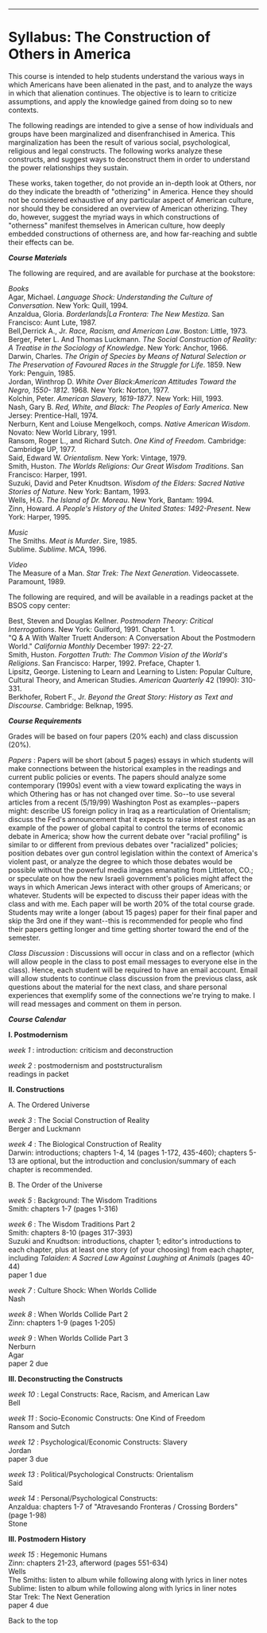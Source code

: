 * * *

# Syllabus: The Construction of Others in America

This course is intended to help students understand the various ways in which
Americans have been alienated in the past, and to analyze the ways in which
that alienation continues. The objective is to learn to criticize assumptions,
and apply the knowledge gained from doing so to new contexts.

The following readings are intended to give a sense of how individuals and
groups have been marginalized and disenfranchised in America. This
marginalization has been the result of various social, psychological,
religious and legal constructs. The following works analyze these constructs,
and suggest ways to deconstruct them in order to understand the power
relationships they sustain.

These works, taken together, do not provide an in-depth look at Others, nor do
they indicate the breadth of "otherizing" in America. Hence they should not be
considered exhaustive of any particular aspect of American culture, nor should
they be considered an overview of American otherizing. They do, however,
suggest the myriad ways in which constructions of "otherness" manifest
themselves in American culture, how deeply embedded constructions of otherness
are, and how far-reaching and subtle their effects can be.

  
**_Course Materials_**

The following are required, and are available for purchase at the bookstore:

_Books_  
Agar, Michael. _Language Shock: Understanding the Culture of Conversation_.
New York: Quill, 1994.  
Anzaldua, Gloria. _Borderlands|La Frontera: The New Mestiza_. San Francisco:
Aunt Lute, 1987.  
Bell,Derrick A., Jr. _Race, Racism, and American Law_. Boston: Little, 1973.  
Berger, Peter L. And Thomas Luckmann. _The Social Construction of Reality: A
Treatise in the Sociology of Knowledge_. New York: Anchor, 1966.  
Darwin, Charles. _The Origin of Species by Means of Natural Selection or The
Preservation of Favoured Races in the Struggle for Life_. 1859\. New York:
Penguin, 1985.  
Jordan, Winthrop D. _White Over Black:American Attitudes Toward the Negro,
1550- 1812_. 1968. New York: Norton, 1977.  
Kolchin, Peter. _American Slavery, 1619-1877_. New York: Hill, 1993.  
Nash, Gary B. _Red, White, and Black: The Peoples of Early America_. New
Jersey: Prentice-Hall, 1974.  
Nerburn, Kent and Loiuse Mengelkoch, comps. _Native American Wisdom_. Novato:
New World Library, 1991.  
Ransom, Roger L., and Richard Sutch. _One Kind of Freedom_. Cambridge:
Cambridge UP, 1977.  
Said, Edward W. _Orientalism_. New York: Vintage, 1979.  
Smith, Huston. _The Worlds Religions: Our Great Wisdom Traditions_. San
Francisco: Harper, 1991.  
Suzuki, David and Peter Knudtson. _Wisdom of the Elders: Sacred Native Stories
of Nature_. New York: Bantam, 1993.  
Wells, H.G. _The Island of Dr. Moreau_. New York, Bantam: 1994.  
Zinn, Howard. _A People's History of the United States: 1492-Present_. New
York: Harper, 1995.

_Music_  
The Smiths. _Meat is Murder_. Sire, 1985.  
Sublime. _Sublime_. MCA, 1996.  

_Video_  
The Measure of a Man. _Star Trek: The Next Generation_. Videocassete.
Paramount, 1989.

  
The following are required, and will be available in a readings packet at the
BSOS copy center:

Best, Steven and Douglas Kellner. _Postmodern Theory: Critical
Interrogations_. New York: Guilford, 1991. Chapter 1.  
"Q  & A With Walter Truett Anderson: A Conversation About the Postmodern
World." _California Monthly_ December 1997: 22-27.  
Smith, Huston. _Forgotten Truth: The Common Vision of the World's Religions_.
San Francisco: Harper, 1992. Preface, Chapter 1.  
Lipsitz, George. Listening to Learn and Learning to Listen: Popular Culture,
Cultural Theory, and American Studies. _American Quarterly_ 42 (1990):
310-331.  
Berkhofer, Robert F., Jr. _Beyond the Great Story: History as Text and
Discourse_. Cambridge: Belknap, 1995.

  
**_Course Requirements_**

Grades will be based on four papers (20% each) and class discussion (20%).

_Papers_ : Papers will be short (about 5 pages) essays in which students will
make connections between the historical examples in the readings and current
public policies or events. The papers should analyze some contemporary (1990s)
event with a view toward explicating the ways in which Othering has or has not
changed over time. So--to use several articles from a recent (5/19/99)
Washington Post as examples--papers might: describe US foreign policy in Iraq
as a rearticulation of Orientalism; discuss the Fed's announcement that it
expects to raise interest rates as an example of the power of global capital
to control the terms of economic debate in America; show how the current
debate over "racial profiling" is similar to or different from previous
debates over "racialized" policies; position debates over gun control
legislation within the context of America's violent past, or analyze the
degree to which those debates would be possible without the powerful media
images emanating from Littleton, CO.; or speculate on how the new Israeli
government's policies might affect the ways in which American Jews interact
with other groups of Americans; or whatever. Students will be expected to
discuss their paper ideas with the class and with me. Each paper will be worth
20% of the total course grade. Students may write a longer (about 15 pages)
paper for their final paper and skip the 3rd one if they want--this is
recommended for people who find their papers getting longer and time getting
shorter toward the end of the semester.

_Class Discussion_ : Discussions will occur in class and on a reflector (which
will allow people in the class to post email messages to everyone else in the
class). Hence, each student will be required to have an email account. Email
will allow students to continue class discussion from the previous class, ask
questions about the material for the next class, and share personal
experiences that exemplify some of the connections we're trying to make. I
will read messages and comment on them in person.

**_Course Calendar_**

**I. Postmodernism**

_week 1_ : introduction: criticism and deconstruction

_week 2_ : postmodernism and poststructuralism  
readings in packet

**II. Constructions**

A. The Ordered Universe

_week 3_ : The Social Construction of Reality  
Berger and Luckmann

_week 4_ : The Biological Construction of Reality  
Darwin: introductions; chapters 1-4, 14 (pages 1-172, 435-460); chapters 5-13
are optional, but the introduction and conclusion/summary of each chapter is
recommended.

B. The Order of the Universe

_week 5_ : Background: The Wisdom Traditions  
Smith: chapters 1-7 (pages 1-316)

_week 6_ : The Wisdom Traditions Part 2  
Smith: chapters 8-10 (pages 317-393)  
Suzuki and Knudtson: introductions, chapter 1; editor's introductions to each
chapter, plus at least one story (of your choosing) from each chapter,
including _Talaiden: A Sacred Law Against Laughing at Animals_ (pages 40-44)  
paper 1 due

_week 7_ : Culture Shock: When Worlds Collide  
Nash

_week 8_ : When Worlds Collide Part 2  
Zinn: chapters 1-9 (pages 1-205)

_week 9_ : When Worlds Collide Part 3  
Nerburn  
Agar  
paper 2 due

**III. Deconstructing the Constructs**

_week 10_ : Legal Constructs: Race, Racism, and American Law  
Bell

_week 11_ : Socio-Economic Constructs: One Kind of Freedom  
Ransom and Sutch

_week 12_ : Psychological/Economic Constructs: Slavery  
Jordan  
paper 3 due

_week 13_ : Political/Psychological Constructs: Orientalism  
Said

_week 14_ : Personal/Psychological Constructs:  
Anzaldua: chapters 1-7 of "Atravesando Fronteras / Crossing Borders" (page
1-98)  
Stone

**III. Postmodern History**

_week 15_ : Hegemonic Humans  
Zinn: chapters 21-23, afterword (pages 551-634)  
Wells  
The Smiths: listen to album while following along with lyrics in liner notes  
Sublime: listen to album while following along with lyrics in liner notes  
Star Trek: The Next Generation  
paper 4 due

  

Back to the top

